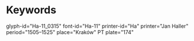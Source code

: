 # Keywords
glyph-id="Ha-11_0315"
font-id="Ha-11"
printer-id="Ha"
printer="Jan Haller"
period="1505–1525"
place="Kraków"
PT plate="174"

